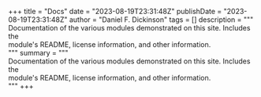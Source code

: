 +++
title = "Docs"
date = "2023-08-19T23:31:48Z"
publishDate = "2023-08-19T23:31:48Z"
author = "Daniel F. Dickinson"
tags = []
description = """\
Documentation of the various modules demonstrated on this site. Includes the \
module's README, license information, and other information.
\
"""
summary = """\
Documentation of the various modules demonstrated on this site. Includes the \
module's README, license information, and other information.
\
"""
+++
